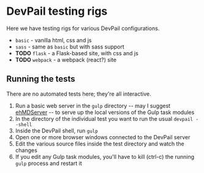 # DevPail testing rigs

Here we have testing rigs for various DevPail configurations.

* `basic` - vanilla html, css and js
* `sass` - same as `basic` but with sass support
* **TODO** `flask` - a Flask-based site, with css and js
* **TODO** `webpack` - a webpack (react?) site

## Running the tests

There are no automated tests here; they're all interactive.

1. Run a basic web server in the `gulp` directory -- may I suggest [ehMDServer](https://github.com/tdesposito/EH-mdServer) -- to serve up the local versions of the Gulp task modules
1. In the directory of the individual test you want to run the usual `devpail --shell`
1. Inside the DevPail shell, run `gulp`
1. Open one or more browser windows connected to the DevPail server
1. Edit the various source files inside the test directory and watch the changes
1. If you edit any Gulp task modules, you'll have to kill (ctrl-c) the running `gulp` process and restart it
